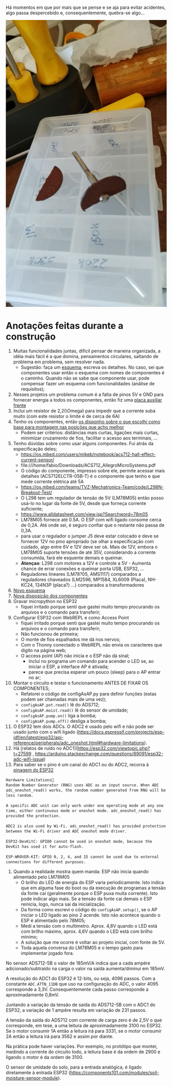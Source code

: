 Há momentos em que por mais que se pense e se aja para evitar acidentes, algo passa despercebido e, consequentemente, quebra-se algo...

![Mesmo pensando...](./b89cc0c5-bd41-40ba-bfc8-abe96239301c.jpeg)

# Anotações feitas durante a construção

1. Muitas funcionalidades juntas, difícil pensar de maneira organizada, a idéia mais fácil é a que domina, pensamentos circulares, saltando de problema em problema, sem resolver nada.
	- Sugestão: faça um [esquema](./Irriga.jpg), escreva os detalhes.
	No caso, sei que componentes usar então o esquema com nomes de componentes é o caminho. Quando não se sabe que componente usar, pode compensar fazer um esquema com funcionalidades (análise de requisitos);
2. Nesses projetos um problema comum é a falta de pinos 5V e GND para fornecer energia a todos os componentes, então fiz uma [placa auxiliar](./c289f522-1022-4ce8-b70a-801b4493aef2.jpeg) [frente](./5bce53eb-ee5d-4659-9164-7bf15ba11e90.jpeg)
3. Inclui um resistor de 2,2\(\Omega\) para impedir que a corrente suba muito (com este resistor o limite é de cerca de 6A)
4. Tenho os componentes, então [os disponho sobre o que escolhi como base para montagem nas posições que acho melhor](./43340fa7-92b3-49b4-8f2d-a6a808e76eb1.jpeg)
	- Podem ser critérios: distâncias mais curtas, ligações mais curtas, minimizar cruzamento de fios, facilitar o acesso aos terminais, ...
5. Tenho dúvidas sobre como usar alguns componentes. Fui atrás da especificação deles;
	- https://os.mbed.com/users/mikeb/notebook/acs712-hall-effect-current-sensor/
	- file:///home/fabio/Downloads/ACS712_AllegroMicroSystems.pdf
	- O código do componente, impresso sobre ele, permite acessar mais detalhes (ACS712ELCTR-05B-T) é o componente que tenho e que mede corrente elétrica até 5A
	- https://os.mbed.com/teams/TVZ-Mechatronics-Team/code/L298N-Breakout-Test/
	- O L298 tem um regulador de tensão de 5V (LM78M05) então posso usá-lo no lugar da fonte de 5V, desde que forneça corrente suficiente;
	- https://www.alldatasheet.com/view.jsp?Searchword=78m05
	- LM78M05 fornece até 0.5A. O ESP com wifi ligado consome cerca de 0,2A. Até onde sei, é seguro confiar que o restante não passa de 0,3A.
	- para usar o regulador o jumper J5 deve estar colocado e deve se fornecer 12V no pino apropriado (se olhar a especificação com cuidado, algo entre 6V e 12V deve ser ok. Mais de 12V, embora o LM78M05 suporte tensões de até 35V, considerando a corrente consumida, fará ele esquente demais e queimar.
	- **Atençao**: L298 com motores a 12V e controle a 5V - Aumenta chance de errar conexões e queimar porta USB, ESP32, ... 
	- Reguladores lineares (LM78?05, AMS1117) comparados a reguladores chaveados (LM2596, MP1584, XL6009 (Placa), NH-KC24, 134N3P (placa?) ...) comparados a transformadores
6. [Novo esquema](./Irriga-2.jpg)
6. [Nova disposição dos componentes](./529f38c9-492b-47de-b30e-7c4bd8c231f5.jpeg)
7. Gravar micropython no ESP32
	- fiquei irritado porque senti que gastei muito tempo procurando os arquivos e o comando para transferir; 
8. Configurar ESP32 com WebREPL e como Access Point
	- fiquei irritado porque senti que gastei muito tempo procurando os arquivos e o comando para transferir; 
	- Não funcionou de primeira;
	- O monte de fios espalhados me dá nos nervos;
	- Com o Thonny conectado o WebREPL não envia os caracteres que digito na página web;
	- O access point (AP) não inicia e o ESP não dá sinal;
		- Incluí no programa um comando para acender o LED se, ao iniciar o ESP, a interface AP é ativada;
		- parece que precisa esperar um pouco (sleep) para o AP entrar no ar;
9. Montar o circuito e testar o funcionamento ANTES DE FIXAR OS COMPONENTES;
	- Refatorei o código de configAsAP.py para definir funções (estas podem ser chamadas mais de uma vez);
	- `configAsAP.pot.read()` lê do ADS712;
	- `configAsAP.moist.read()` lê do sensor de umidade;
	- `configAsAP.pump.on()` liga a bomba;
	- `configAsAP.pump.off()` desliga a bomba;
10. O ESP32 tem dois ADCs. O ADC2 é usado pelo wifi e não pode ser usado junto com o wifi ligado (https://docs.espressif.com/projects/esp-idf/en/latest/esp32/api-reference/peripherals/adc_oneshot.html#hardware-limitations).
11. Há [relatos de ruído no ADC1](https://esp32.com/viewtopic.php?t=27599 , https://arduino.stackexchange.com/questions/89091/esp32-adc-wifi-issue)
12. Para saber se o pino é um canal do ADC1 ou do ADC2, recorra à [pinagem do ESP32](https://lobodarobotica.com/blog/wp-content/uploads/2020/09/ESP32-Pinout.jpg)



```
Hardware Limitations
Random Number Generator (RNG) uses ADC as an input source. When ADC adc_oneshot_read() works, the random number generated from RNG will be less random.

A specific ADC unit can only work under one operating mode at any one time, either continuous mode or oneshot mode. adc_oneshot_read() has provided the protection.

ADC2 is also used by Wi-Fi. adc_oneshot_read() has provided protection between the Wi-Fi driver and ADC oneshot mode driver.

ESP32-DevKitC: GPIO0 cannot be used in oneshot mode, because the DevKit has used it for auto-flash.

ESP-WROVER-KIT: GPIO 0, 2, 4, and 15 cannot be used due to external connections for different purposes.
```

1. Quando a realidade mostra quem manda: ESP não inicia quando alimentado pelo LM78M05
	- O brilho do LED de energia do ESP varia periodicamente. Isto indica que em alguma fase do boot ou da execução de programas a tensão da fonte cai (geralmente porque o ESP puxa muita corrente). Isto pode indicar algo mais. Se a tensão da fonte cai demais o ESP reinicia, logo, nunca sai da inicialização. 
	- Da forma como escrevi o código do `configAsAP.setup()`, se o AP iniciar o LED ligado ao pino 2 acende. Isto não acontece quando o ESP é alimentado pelo 78M05;
	- Medi a tensão com o multimetro. Aprox. 4,8V quando o LED está com brilho máximo, aprox. 4,6V quando o LED está com brilho mínimo;
	- A solução que me ocorre é voltar ao projeto inicial, com fonte de 5V.
	- Toda aquela conversa do LM78M05 e o tempo gasto para implementar jogado fora.

No sensor ADS712-5B o valor de 185mV/A indica que a cada ampére adicionado/subtraído na carga o valor na saída aumenta/diminui em 185mV. 

A resolução do ADC1 do ESP32 é 12-bits, ou seja, 4096 passos. Com a constante `ADC.ATTN_11DB` que uso na configuração do ADC, o valor 4095 corresponde a 3,3V. Consequentemente cada passo corresponde a aproximadamente 0,8mV. 

Juntando a variação da tensão de saída do ADS712-5B com o ADC1 do ESP32, a variação de 1 ampére resulta em variação de 231 passos. 

A tensão da saída do ADS712 com corrente de carga zero é de 2,5V o que corresponde, em tese, a uma leitura de aproximadamente 3100 no ESP32. Se o motor consumir 1A então a leitura irá para 3331, se o motor consumir 2A então a leitura irá para 3562 e assim por diante. 

Na prática pode haver variações. Por exemplo, no protótipo que montei, medindo a corrente do circuito todo, a leitura base é da ordem de 2900 e ligando o motor é da ordem de 3100.

O sensor de umidade do solo, para a entrada analógica, é ligado diretamente à entrada ESP32 (https://components101.com/modules/soil-moisture-sensor-module).
